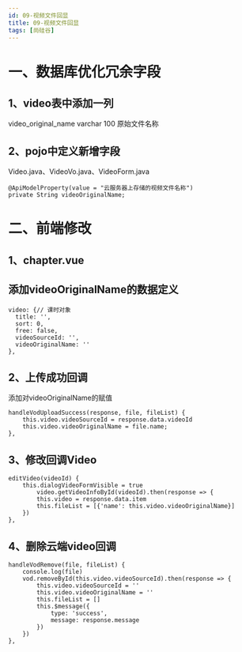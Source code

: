 ```yaml
---
id: 09-视频文件回显
title: 09-视频文件回显
tags: [尚硅谷]
---
```


# 一、数据库优化冗余字段

## 1、video表中添加一列

video_original_name varchar 100 原始文件名称

## 2、pojo中定义新增字段

Video.java、VideoVo.java、VideoForm.java

```
@ApiModelProperty(value = "云服务器上存储的视频文件名称")
private String videoOriginalName;
```

# 二、前端修改

## 1、chapter.vue

## 添加videoOriginalName的数据定义

```
video: {// 课时对象
  title: '',
  sort: 0,
  free: false,
  videoSourceId: '',
  videoOriginalName: ''
},
```

## 2、上传成功回调

添加对videoOriginalName的赋值

```
handleVodUploadSuccess(response, file, fileList) {
    this.video.videoSourceId = response.data.videoId
    this.video.videoOriginalName = file.name;
},
```

## **3、修改回调Video**

```
editVideo(videoId) {
    this.dialogVideoFormVisible = true
        video.getVideoInfoById(videoId).then(response => {
        this.video = response.data.item
        this.fileList = [{'name': this.video.videoOriginalName}]
    })
},
```

## 4、删除云端video回调

```
handleVodRemove(file, fileList) {
    console.log(file)
    vod.removeById(this.video.videoSourceId).then(response => {
        this.video.videoSourceId = ''
        this.video.videoOriginalName = ''
        this.fileList = []
        this.$message({
            type: 'success',
            message: response.message
        })
    })
},
```